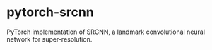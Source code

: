 # pytorch-srcnn
PyTorch implementation of SRCNN, a landmark convolutional neural network for super-resolution.
